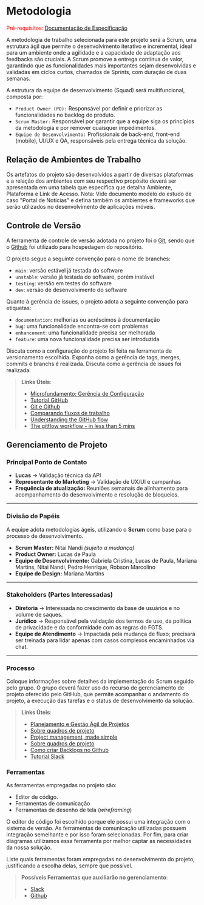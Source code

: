 
# Metodologia

<span style="color:red">Pré-requisitos: <a href="2-Especificação do Projeto.md"> Documentação de Especificação</a></span>

A metodologia de trabalho selecionada para este projeto será a Scrum, uma estrutura ágil que permite o desenvolvimento iterativo e incremental, ideal para um ambiente onde a agilidade e a capacidade de adaptação aos feedbacks são cruciais. A Scrum promove a entrega contínua de valor, garantindo que as funcionalidades mais importantes sejam desenvolvidas e validadas em ciclos curtos, chamados de Sprints, com duração de duas semanas.

A estrutura da equipe de desenvolvimento (Squad) será multifuncional, composta por:

- `Product Owner (PO):` Responsável por definir e priorizar as funcionalidades no backlog do produto.
- `Scrum Master:` Responsável por garantir que a equipe siga os princípios da metodologia e por remover quaisquer impedimentos.
- `Equipe de Desenvolvimento:` Profissionais de back-end, front-end (mobile), UI/UX e QA, responsáveis pela entrega técnica da solução.

## Relação de Ambientes de Trabalho

Os artefatos do projeto são desenvolvidos a partir de diversas plataformas e a relação dos ambientes com seu respectivo propósito deverá ser apresentada em uma tabela que especifica que detalha Ambiente, Plataforma e Link de Acesso. 
Nota: Vide documento modelo do estudo de caso "Portal de Notícias" e defina também os ambientes e frameworks que serão utilizados no desenvolvimento de aplicações móveis.

## Controle de Versão

A ferramenta de controle de versão adotada no projeto foi o
[Git](https://git-scm.com/), sendo que o [Github](https://github.com)
foi utilizado para hospedagem do repositório.

O projeto segue a seguinte convenção para o nome de branches:

- `main`: versão estável já testada do software
- `unstable`: versão já testada do software, porém instável
- `testing`: versão em testes do software
- `dev`: versão de desenvolvimento do software

Quanto à gerência de issues, o projeto adota a seguinte convenção para
etiquetas:

- `documentation`: melhorias ou acréscimos à documentação
- `bug`: uma funcionalidade encontra-se com problemas
- `enhancement`: uma funcionalidade precisa ser melhorada
- `feature`: uma nova funcionalidade precisa ser introduzida

Discuta como a configuração do projeto foi feita na ferramenta de versionamento escolhida. Exponha como a gerência de tags, merges, commits e branchs é realizada. Discuta como a gerência de issues foi realizada.

> **Links Úteis**:
> - [Microfundamento: Gerência de Configuração](https://pucminas.instructure.com/courses/87878/)
> - [Tutorial GitHub](https://guides.github.com/activities/hello-world/)
> - [Git e Github](https://www.youtube.com/playlist?list=PLHz_AreHm4dm7ZULPAmadvNhH6vk9oNZA)
>  - [Comparando fluxos de trabalho](https://www.atlassian.com/br/git/tutorials/comparing-workflows)
> - [Understanding the GitHub flow](https://guides.github.com/introduction/flow/)
> - [The gitflow workflow - in less than 5 mins](https://www.youtube.com/watch?v=1SXpE08hvGs)

## Gerenciamento de Projeto
### Principal Ponto de Contato
- **Lucas** → Validação técnica da API  
- **Representante do Marketing** → Validação de UX/UI e campanhas
- **Frequência de atualização:** Reuniões semanais de alinhamento para acompanhamento do desenvolvimento e resolução de bloqueios.

---
### Divisão de Papéis

A equipe adota metodologias ágeis, utilizando o **Scrum** como base para o processo de desenvolvimento.  

- **Scrum Master:** Nitai Nandi *(sujeito a mudança)* 
- **Product Owner:** Lucas de Paula  
- **Equipe de Desenvolvimento:** Gabriela Cristina, Lucas de Paula, Mariana Martins, Nitai Nandi, Pedro Henrique, Robson Marcolino  
- **Equipe de Design:** Mariana Martins  

---

###  Stakeholders (Partes Interessadas)

- **Diretoria** → Interessada no crescimento da base de usuários e no volume de saques.  
- **Jurídico** → Responsável pela validação dos termos de uso, da política de privacidade e da conformidade com as regras do FGTS.  
- **Equipe de Atendimento** → Impactada pela mudança de fluxo; precisará ser treinada para lidar apenas com casos complexos encaminhados via chat.  

---
### Processo

Coloque  informações sobre detalhes da implementação do Scrum seguido pelo grupo. O grupo deverá fazer uso do recurso de gerenciamento de projeto oferecido pelo GitHub, que permite acompanhar o andamento do projeto, a execução das tarefas e o status de desenvolvimento da solução.
 
> **Links Úteis**:
> - [Planejamento e Gestáo Ágil de Projetos](https://pucminas.instructure.com/courses/87878/pages/unidade-2-tema-2-utilizacao-de-ferramentas-para-controle-de-versoes-de-software)
> - [Sobre quadros de projeto](https://docs.github.com/pt/issues/organizing-your-work-with-project-boards/managing-project-boards/about-project-boards)
> - [Project management, made simple](https://github.com/features/project-management/)
> - [Sobre quadros de projeto](https://docs.github.com/pt/github/managing-your-work-on-github/about-project-boards)
> - [Como criar Backlogs no Github](https://www.youtube.com/watch?v=RXEy6CFu9Hk)
> - [Tutorial Slack](https://slack.com/intl/en-br/)

### Ferramentas

As ferramentas empregadas no projeto são:

- Editor de código.
- Ferramentas de comunicação
- Ferramentas de desenho de tela (_wireframing_)

O editor de código foi escolhido porque ele possui uma integração com o sistema de versão. As ferramentas de comunicação utilizadas possuem integração semelhante e por isso foram selecionadas. Por fim, para criar diagramas utilizamos essa ferramenta por melhor captar as necessidades da nossa solução.

Liste quais ferramentas foram empregadas no desenvolvimento do projeto, justificando a escolha delas, sempre que possível.
 
> **Possíveis Ferramentas que auxiliarão no gerenciamento**: 
> - [Slack](https://slack.com/)
> - [Github](https://github.com/)
